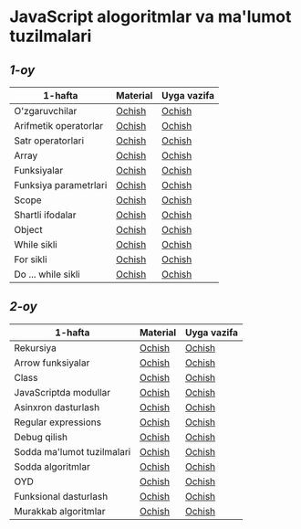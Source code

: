 # JavaScript alogoritmlar va ma'lumot tuzilmalari

## _1-oy_

| 1-hafta               | Material                   | Uyga vazifa |
| - | - | - |
| O'zgaruvchilar        | [Ochish](./materials/1.md) | [Ochish](./homeworks/1.md) |
| Arifmetik operatorlar | [Ochish](./materials/1.md) | [Ochish](./homeworks/2.md) |
| Satr operatorlari     | [Ochish](./materials/1.md) | [Ochish](./homeworks/3.md) |
| Array                 | [Ochish](./materials/1.md) | [Ochish](./homeworks/4.md) |
| Funksiyalar           | [Ochish](./materials/1.md) | [Ochish](./homeworks/5.md) |
| Funksiya parametrlari | [Ochish](./materials/1.md) | [Ochish](./homeworks/6.md) |
| Scope                 | [Ochish](./materials/1.md) | [Ochish](./homeworks/7.md) |
| Shartli ifodalar      | [Ochish](./materials/1.md) | [Ochish](./homeworks/8.md) |
| Object                | [Ochish](./materials/1.md) | [Ochish](./homeworks/9.md) |
| While sikli           | [Ochish](./materials/1.md) | [Ochish](./homeworks/10.md) |
| For sikli             | [Ochish](./materials/1.md) | [Ochish](./homeworks/11.md) |
| Do ... while sikli    | [Ochish](./materials/1.md) | [Ochish](./homeworks/12.md) |

## _2-oy_

| 1-hafta                    | Material                   | Uyga vazifa |
| -                          | -                          | - |
| Rekursiya                  | [Ochish](./materials/1.md) | [Ochish](./homeworks/13.md) |
| Arrow funksiyalar          | [Ochish](./materials/1.md) | [Ochish](./homeworks/14.md) |
| Class                      | [Ochish](./materials/1.md) | [Ochish](./homeworks/15.md) |
| JavaScriptda modullar      | [Ochish](./materials/1.md) | [Ochish](./homeworks/16.md) |
| Asinxron dasturlash        | [Ochish](./materials/1.md) | [Ochish](./homeworks/17.md) |
| Regular expressions        | [Ochish](./materials/1.md) | [Ochish](./homeworks/18.md) |
| Debug qilish               | [Ochish](./materials/1.md) | [Ochish](./homeworks/19.md) |
| Sodda ma'lumot tuzilmalari | [Ochish](./materials/1.md) | [Ochish](./homeworks/20.md) |
| Sodda algoritmlar          | [Ochish](./materials/1.md) | [Ochish](./homeworks/21.md) |
| OYD                        | [Ochish](./materials/1.md) | [Ochish](./homeworks/22.md) |
| Funksional dasturlash      | [Ochish](./materials/1.md) | [Ochish](./homeworks/23.md) |
| Murakkab algoritmlar       | [Ochish](./materials/1.md) | [Ochish](./homeworks/24.md) |
